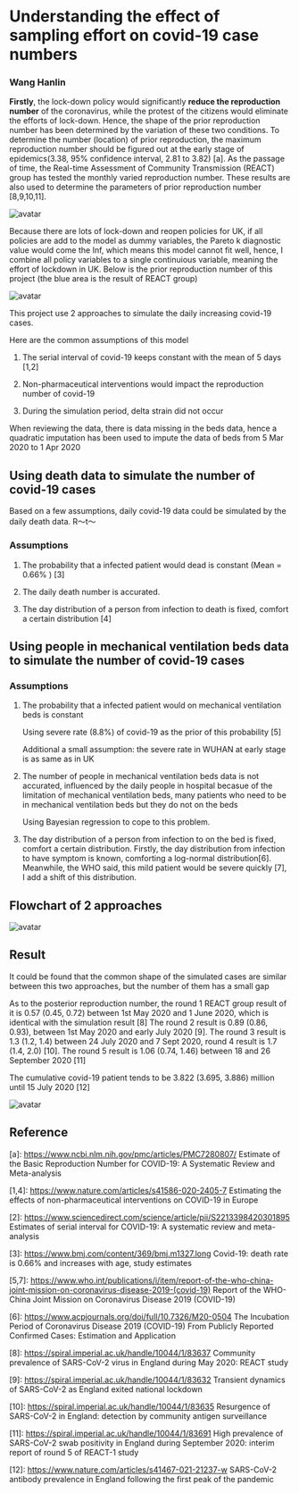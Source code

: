 # Understanding the effect of sampling effort on covid-19 case numbers

### Wang Hanlin

**Firstly**, the lock-down policy would significantly **reduce the reproduction number** of the coronavirus, while the protest of the citizens would eliminate the efforts of lock-down. Hence, the shape of the prior reproduction number has been determined by the variation of these two conditions. To determine the number (location) of prior reproduction, the maximum reproduction number should be figured out at the early stage of epidemics(3.38, 95% confidence interval, 2.81 to 3.82) [a]. As the passage of time, the Real-time Assessment of Community Transmission (REACT) group has tested the monthly varied reproduction number. These results are also used to determine the parameters of prior reproduction number [8,9,10,11]. 

![avatar](/chart/timeline.png)

Because there are lots of lock-down and reopen policies for UK, if all policies are add to the model as dummy variables, the Pareto k diagnostic value would come the Inf, which means this model cannot fit well, hence, I combine all policy variables to a single continuious variable, meaning the effort of lockdown in UK. Below is the prior reproduction number of this project (the blue area is the result of REACT group)

![avatar](/chart/chart_01.png)


















This project use 2 approaches to simulate the daily increasing covid-19 cases. 

Here are the common assumptions of this model

1. The serial interval of covid-19 keeps constant with the mean of 5 days [1,2]

2. Non-pharmaceutical interventions would impact the reproduction number of covid-19

3. During the simulation period, delta strain did not occur

When reviewing the data, there is data missing in the beds data, hence a quadratic imputation has been used to impute the data of beds from 5 Mar 2020 to 1 Apr 2020

## Using death data to simulate the number of covid-19 cases

Based on a few assumptions, daily covid-19 data could be simulated by the daily death data. R～t～

### Assumptions

1. The probability that a infected patient would dead is constant (Mean = 0.66% ) [3]

2. The daily death number is accurated. 

3. The day distribution of a person from infection to death is fixed, comfort a certain distribution [4]

## Using people in mechanical ventilation beds data to simulate the number of covid-19 cases

### Assumptions

1. The probability that a infected patient would on mechanical ventilation beds is constant

    Using severe rate (8.8%) of covid-19 as the prior of this probability  [5] 
    
    Additional a small assumption: the severe rate in WUHAN at early stage is as same as in UK

2. The number of people in mechanical ventilation beds data is not accurated, influenced by the daily people in hospital becasue of the limitation of mechanical ventilation beds, many patients who need to be in mechanical ventilation beds but they do not on the beds

    Using Bayesian regression to cope to this problem.
    
3. The day distribution of a person from infection to on the bed is fixed, comfort a certain distribution. Firstly, the day distribution from infection to have symptom is known, comforting a log-normal distribution[6]. Meanwhile, the WHO said, this mild patient would be severe quickly [7], I add a shift of this distribution. 

## Flowchart of 2 approaches

![avatar](/chart/flowchart.png)

## Result

It could be found that the common shape of the simulated cases are similar between this two approaches, but the number of them has a small gap

As to the posterior reproduction number, the round 1 REACT group result of it is 0.57 (0.45, 0.72) between 1st May 2020 and 1 June 2020, which is identical with the simulation result [8] The round 2 result is 0.89 (0.86, 0.93), between 1st May 2020 and early July 2020 [9]. The round 3 result is 1.3 (1.2, 1.4) between 24 July 2020 and 7 Sept 2020, round 4 result is 1.7 (1.4, 2.0) [10]. The round 5 result is 1.06 (0.74, 1.46) between 18 and 26 September 2020 [11]

The cumulative covid-19 patient tends to be 3.822 (3.695, 3.886) million until 15 July 2020 [12]


![avatar](/chart/basic-tutorial.png)

## Reference

[a]: https://www.ncbi.nlm.nih.gov/pmc/articles/PMC7280807/ Estimate of the Basic Reproduction Number for COVID-19: A Systematic Review and Meta-analysis

 [1,4]: https://www.nature.com/articles/s41586-020-2405-7 Estimating the effects of non-pharmaceutical interventions on COVID-19 in Europe

 [2]: https://www.sciencedirect.com/science/article/pii/S2213398420301895 Estimates of serial interval for COVID-19: A systematic review and meta-analysis

 [3]: https://www.bmj.com/content/369/bmj.m1327.long Covid-19: death rate is 0.66% and increases with age, study estimates 

 [5,7]: https://www.who.int/publications/i/item/report-of-the-who-china-joint-mission-on-coronavirus-disease-2019-(covid-19)    Report of the WHO-China Joint Mission on Coronavirus Disease 2019 (COVID-19)

 [6]: https://www.acpjournals.org/doi/full/10.7326/M20-0504    The Incubation Period of Coronavirus Disease 2019 (COVID-19) From Publicly Reported Confirmed Cases: Estimation and Application

[8]:  https://spiral.imperial.ac.uk/handle/10044/1/83637 Community prevalence of SARS-CoV-2 virus in England during May 2020: REACT study

[9]: https://spiral.imperial.ac.uk/handle/10044/1/83632 Transient dynamics of SARS-CoV-2 as England exited national lockdown

[10]: https://spiral.imperial.ac.uk/handle/10044/1/83635 Resurgence of SARS-CoV-2 in England: detection by community antigen surveillance

[11]: https://spiral.imperial.ac.uk/handle/10044/1/83691 High prevalence of SARS-CoV-2 swab positivity in England during September 2020: interim report of round 5 of REACT-1 study

[12]: https://www.nature.com/articles/s41467-021-21237-w SARS-CoV-2 antibody prevalence in England following the first peak of the pandemic

